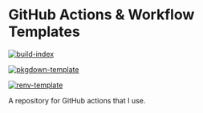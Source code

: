 # GitHub Actions & Workflow Templates

[![build-index](https://github.com/prncevince/actions/actions/workflows/index.yaml/badge.svg)](https://github.com/prncevince/actions/actions/workflows/index.yaml)

[![pkgdown-template](https://github.com/prncevince/actions/actions/workflows/pkgdown.yaml/badge.svg)](https://github.com/prncevince/actions/actions/workflows/pkgdown.yaml)

[![renv-template](https://github.com/prncevince/actions/actions/workflows/renv.yaml/badge.svg)](https://github.com/prncevince/actions/actions/workflows/renv.yaml)

A repository for GitHub actions that I use.
